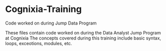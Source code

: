 # Cognixia-Training
Code worked on during Jump Data Program 

These files contain code worked on during the Data Analyst Jump Program at Cognixia 
The concepts covered during this training include basic syntax, loops, exceotions, modules, etc. 
